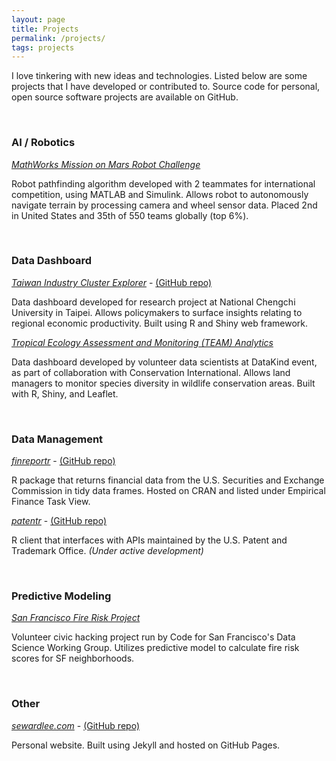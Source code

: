 ```yaml
---
layout: page
title: Projects
permalink: /projects/
tags: projects
---
```


I love tinkering with new ideas and technologies. Listed below are some projects that I have developed or contributed to. Source code for personal, open source software projects are available on GitHub.

&nbsp;

### AI / Robotics

[_MathWorks Mission on Mars Robot Challenge_](https://www.mathworks.com/academia/student-challenge/mission-on-mars.html) 

  Robot pathfinding algorithm developed with 2 teammates for international competition, using MATLAB and Simulink. Allows robot to autonomously navigate terrain by processing camera and wheel sensor data. Placed 2nd in United States and 35th of 550 teams globally (top 6%).

&nbsp;

### Data Dashboard

[_Taiwan Industry Cluster Explorer_](http://140.119.55.171:3838/andy/ClusterMapping/) - [(GitHub repo)](https://github.com/sewardlee337/industry-cluster-explorer)

  Data dashboard developed for research project at National Chengchi University in Taipei. Allows policymakers to surface insights relating to regional economic productivity. Built using R and Shiny web framework.

[_Tropical Ecology Assessment and Monitoring (TEAM) Analytics_](http://www.datakind.org/blog/datakind-san-franciscos-third-datadive)

  Data dashboard developed by volunteer data scientists at DataKind event, as part of collaboration with Conservation International. Allows land managers to monitor species diversity in wildlife conservation areas. Built with R, Shiny, and Leaflet.

&nbsp;

### Data Management

[_finreportr_](https://cran.r-project.org/package=finreportr) - [(GitHub repo)](https://github.com/sewardlee337/finreportr)

  R package that returns financial data from the U.S. Securities and Exchange Commission in tidy data frames. Hosted on CRAN and listed under Empirical Finance Task View.

[_patentr_](https://github.com/sewardlee337/patentr) - [(GitHub repo)](https://github.com/sewardlee337/patentr)

  R client that interfaces with APIs maintained by the U.S. Patent and Trademark Office. _(Under active development)_   

&nbsp;

### Predictive Modeling

[_San Francisco Fire Risk Project_](http://datascience.codeforsanfrancisco.org/project/sf-fire-risk/)

  Volunteer civic hacking project run by Code for San Francisco's Data Science Working Group. Utilizes predictive model to calculate fire risk scores for SF neighborhoods. 

&nbsp;

### Other

[_sewardlee.com_](http://www.sewardlee.com) - [(GitHub repo)](https://github.com/sewardlee337/sewardlee337.github.io)
  
  Personal website. Built using Jekyll and hosted on GitHub Pages.

&nbsp;
